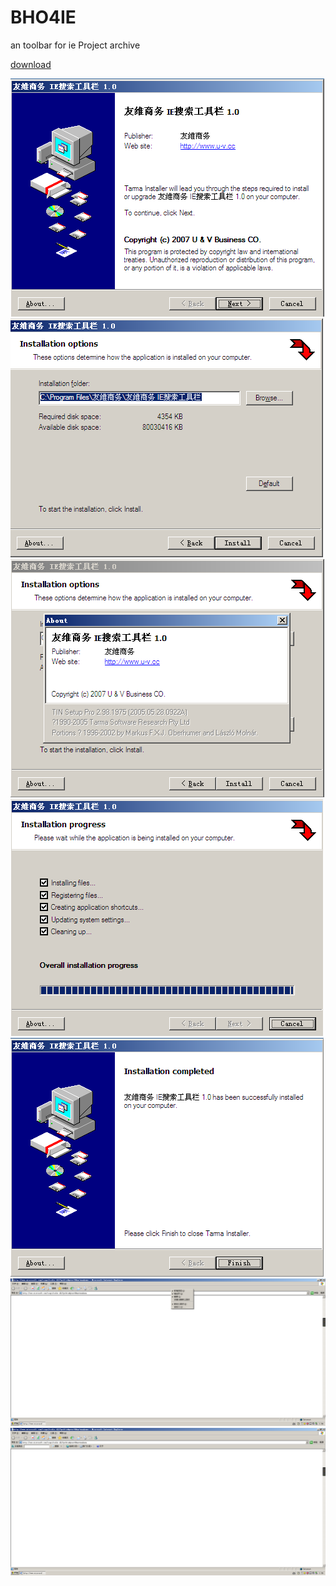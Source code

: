 # BHO4IE
an toolbar for ie
Project archive 


<a href="https://github.com/zhangxx2015/BHO4IE/blob/main/%E5%8F%8B%E7%BB%B4%E5%95%86%E5%8A%A1IE%E6%90%9C%E7%B4%A2%E6%A0%8F%5B07-12-07_AM_08_31%5D.exe?raw=true">download</a>

![screenshot](https://github.com/zhangxx2015/BHO4IE/blob/main/screenshot/0001.png?raw=true "screenshot")
![screenshot](https://github.com/zhangxx2015/BHO4IE/blob/main/screenshot/0002.png?raw=true "screenshot")
![screenshot](https://github.com/zhangxx2015/BHO4IE/blob/main/screenshot/0003.png?raw=true "screenshot")
![screenshot](https://github.com/zhangxx2015/BHO4IE/blob/main/screenshot/0004.png?raw=true "screenshot")
![screenshot](https://github.com/zhangxx2015/BHO4IE/blob/main/screenshot/0005.png?raw=true "screenshot")
![screenshot](https://github.com/zhangxx2015/BHO4IE/blob/main/screenshot/0006.png?raw=true "screenshot")
![screenshot](https://github.com/zhangxx2015/BHO4IE/blob/main/screenshot/0007.png?raw=true "screenshot")
